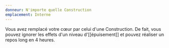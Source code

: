 ```yaml
---
donneur: N'importe quelle Construction
emplacement: Interne
---
```

Vous avez remplacé votre cœur par celui d'une Construction. De fait, vous pouvez ignorer les effets d'un niveau d'[[épuisement]] et pouvez réaliser un repos long en 4 heures.